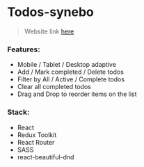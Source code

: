 # Todos-synebo

> Website link [here](https://bloon1k.github.io/todos-synebo)

### Features:

- Mobile / Tablet / Desktop adaptive
- Add / Mark completed / Delete todos
- Filter by All / Active / Complete todos
- Clear all completed todos
- Drag and Drop to reorder items on the list

### Stack:

- React 
- Redux Toolkit 
- React Router 
- SASS
- react-beautiful-dnd